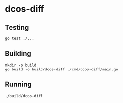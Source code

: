 # dcos-diff

## Testing

```
go test ./...
```

## Building

```
mkdir -p build
go build -o build/dcos-diff ./cmd/dcos-diff/main.go
```

## Running

```
./build/dcos-diff
```